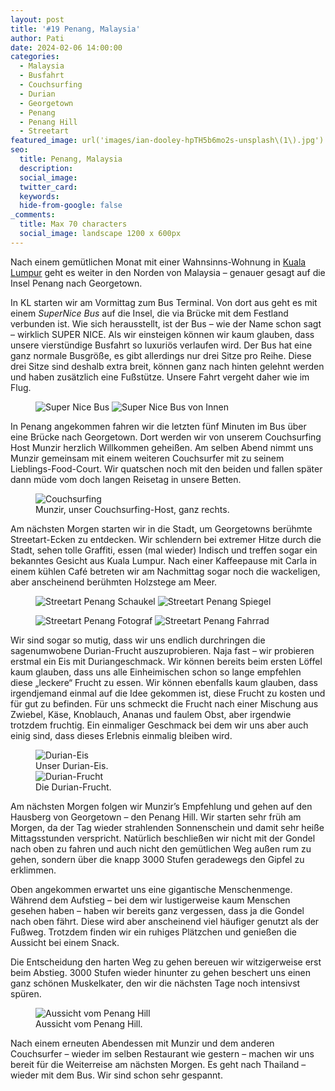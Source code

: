 ```yaml
---
layout: post
title: '#19 Penang, Malaysia'
author: Pati
date: 2024-02-06 14:00:00
categories:
  - Malaysia
  - Busfahrt
  - Couchsurfing
  - Durian
  - Georgetown
  - Penang
  - Penang Hill
  - Streetart
featured_image: url('images/ian-dooley-hpTH5b6mo2s-unsplash\(1\).jpg')
seo:
  title: Penang, Malaysia
  description:
  social_image:
  twitter_card:
  keywords:
  hide-from-google: false
_comments:
  title: Max 70 characters
  social_image: landscape 1200 x 600px
---
```

Nach einem gemütlichen Monat mit einer Wahnsinns-Wohnung in [Kuala Lumpur](2024-01-11-kuala-lumpur) geht es weiter in den Norden von Malaysia – genauer gesagt auf die Insel Penang nach Georgetown.

In KL starten wir am Vormittag zum Bus Terminal. Von dort aus geht es mit einem *SuperNice Bus* auf die Insel, die via Brücke mit dem Festland verbunden ist. Wie sich herausstellt, ist der Bus – wie der Name schon sagt – wirklich SUPER NICE. Als wir einsteigen können wir kaum glauben, dass unsere vierstündige Busfahrt so luxuriös verlaufen wird. Der Bus hat eine ganz normale Busgröße, es gibt allerdings nur drei Sitze pro Reihe. Diese drei Sitze sind deshalb extra breit, können ganz nach hinten gelehnt werden und haben zusätzlich eine Fußstütze. Unsere Fahrt vergeht daher wie im Flug.

<figure class="img2">
  <img src="/images/diary/penang/penang-3.jpg" alt="Super Nice Bus">
  <img src="/images/diary/penang/penang-2.jpg" alt="Super Nice Bus von Innen">
</figure>

In Penang angekommen fahren wir die letzten fünf Minuten im Bus über eine Brücke nach Georgetown. Dort werden wir von unserem Couchsurfing Host Munzir herzlich Willkommen geheißen. Am selben Abend nimmt uns Munzir gemeinsam mit einem weiteren Couchsurfer mit zu seinem Lieblings-Food-Court. Wir quatschen noch mit den beiden und fallen später dann müde vom doch langen Reisetag in unsere Betten.

<figure class="img1">
 	<img src="/images/diary/penang/penang-1.jpg" alt="Couchsurfing">
  <figcaption> Munzir, unser Couchsurfing-Host, ganz rechts. </figcaption>
</figure>


Am nächsten Morgen starten wir in die Stadt, um Georgetowns berühmte Streetart-Ecken zu entdecken. Wir schlendern bei extremer Hitze durch die Stadt, sehen tolle Graffiti, essen (mal wieder) Indisch und treffen sogar ein bekanntes Gesicht aus Kuala Lumpur. Nach einer Kaffeepause mit Carla in einem kühlen Café betreten wir am Nachmittag sogar noch die wackeligen, aber anscheinend berühmten Holzstege am Meer. 

<figure class="img2-nr">
  <img src="/images/diary/penang/penang-8.jpg" alt="Streetart Penang Schaukel">
  <img src="/images/diary/penang/penang-6.jpg" alt="Streetart Penang Spiegel">
</figure>
<figure class="img2-nr">
  <img src="/images/diary/penang/penang-5.jpg" alt="Streetart Penang Fotograf">
  <img src="/images/diary/penang/penang-4.jpg" alt="Streetart Penang Fahrrad">
</figure>

Wir sind sogar so mutig, dass wir uns endlich durchringen die sagenumwobene Durian-Frucht auszuprobieren. Naja fast – wir probieren erstmal ein Eis mit Duriangeschmack. Wir können bereits beim ersten Löffel kaum glauben, dass uns alle Einheimischen schon so lange empfehlen diese „leckere“ Frucht zu essen. Wir können ebenfalls kaum glauben, dass irgendjemand einmal auf die Idee gekommen ist, diese Frucht zu kosten und für gut zu befinden. Für uns schmeckt die Frucht nach einer Mischung aus Zwiebel, Käse, Knoblauch, Ananas und faulem Obst, aber irgendwie trotzdem fruchtig. Ein einmaliger Geschmack bei dem wir uns aber auch einig sind, dass dieses Erlebnis einmalig bleiben wird. 

<figure class="img2-nr">
  <img src="/images/diary/penang/penang-7.jpg" alt="Durian-Eis">
    <figcaption> Unser Durian-Eis. </figcaption>
  <img src="/images/diary/penang/penang-10.jpg" alt="Durian-Frucht">
    <figcaption> Die Durian-Frucht. </figcaption>
</figure>

Am nächsten Morgen folgen wir Munzir’s Empfehlung und gehen auf den Hausberg von Georgetown – den Penang Hill.  Wir starten sehr früh am Morgen, da der Tag wieder strahlenden Sonnenschein und damit sehr heiße Mittagsstunden verspricht. Natürlich beschließen wir nicht mit der Gondel nach oben zu fahren und auch nicht den gemütlichen Weg außen rum zu gehen, sondern über die knapp 3000 Stufen geradewegs den Gipfel zu erklimmen.

Oben angekommen erwartet uns eine gigantische Menschenmenge. Während dem Aufstieg – bei dem wir lustigerweise kaum Menschen gesehen haben – haben wir bereits ganz vergessen, dass ja die Gondel nach oben fährt. Diese wird aber anscheinend viel häufiger genutzt als der Fußweg. Trotzdem finden wir ein ruhiges Plätzchen und genießen die Aussicht bei einem Snack.

Die Entscheidung den harten Weg zu gehen bereuen wir witzigerweise erst beim Abstieg. 3000 Stufen wieder hinunter zu gehen beschert uns einen ganz schönen Muskelkater, den wir die nächsten Tage noch intensivst spüren. 

<figure class="img1">
  <img src="/images/diary/penang/penang-9.jpg" alt="Aussicht vom Penang Hill">
    <figcaption> Aussicht vom Penang Hill.</figcaption>
</figure>

Nach einem erneuten Abendessen mit Munzir und dem anderen Couchsurfer – wieder im selben Restaurant wie gestern – machen wir uns bereit für die Weiterreise am nächsten Morgen. Es geht nach Thailand – wieder mit dem Bus. Wir sind schon sehr gespannt.